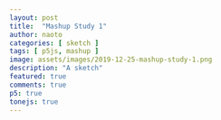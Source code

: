 ```yaml
---
layout: post
title:  "Mashup Study 1"
author: naoto
categories: [ sketch ]
tags: [ p5js, mashup ]
image: assets/images/2019-12-25-mashup-study-1.png
description: "A sketch"
featured: true
comments: true
p5: true
tonejs: true
---
```


<div id = "p5sketch">
  <!-- p5 instance will be created here -->
</div>

<script>
function midiToFreq(m) {
  let tuning = 440;
  return Math.pow(2, (m - 69) / 12) * tuning;
}

let setColorMode = 0;

class ColorScheme {
  constructor(colorString) {
    this.colors = []; {
      let cc = colorString.split("/");
      let cs = cc[cc.length - 1].split("-");
      for (let i in cs) {
        let r = parseInt("0x" + cs[i].substring(0, 2));
        let g = parseInt("0x" + cs[i].substring(2, 4));
        let b = parseInt("0x" + cs[i].substring(4, 6));
        this.colors.push({
          r: r,
          g: g,
          b: b
        });
      }
      this.offset = 0;
    }
  }
  get(i) {
    i = Math.min(this.colors.length - 1, Math.max(0, i));
    return this.colors[(i + this.offset) % this.colors.length];
  }

}

var colorSchemes = [
  new ColorScheme("https://coolors.co/5386e4-7fc29b-b5ef8a-d7f171-817e9f"),
  new ColorScheme("https://coolors.co/7fc29b-b5ef8a-5386e4-817e9f-d7f171"),
  new ColorScheme("https://coolors.co/000000-808080-ffffff-333333-aaaaaa"),
  new ColorScheme("https://coolors.co/ffffff-808080-000000-333333-aaaaaa"),
];

function setColor(parent, func, index, alpha) {
  let idx = setColorMode;
  if (alpha == undefined) alpha = 255;
  parent[func](colorSchemes[idx].get(index).r, colorSchemes[idx].get(index).g, colorSchemes[idx].get(index).b, alpha);
}

EasingFunctions = {
  // no easing, no acceleration
  linear: function(t) {
    return t
  },
  // accelerating from zero velocity
  easeInQuad: function(t) {
    return t * t
  },
  // decelerating to zero velocity
  easeOutQuad: function(t) {
    return t * (2 - t)
  },
  // acceleration until halfway, then deceleration
  easeInOutQuad: function(t) {
    return t < .5 ? 2 * t * t : -1 + (4 - 2 * t) * t
  },
  // accelerating from zero velocity 
  easeInCubic: function(t) {
    return t * t * t
  },
  // decelerating to zero velocity 
  easeOutCubic: function(t) {
    return (--t) * t * t + 1
  },
  // acceleration until halfway, then deceleration 
  easeInOutCubic: function(t) {
    return t < .5 ? 4 * t * t * t : (t - 1) * (2 * t - 2) * (2 * t - 2) + 1
  },
  // accelerating from zero velocity 
  easeInQuart: function(t) {
    return t * t * t * t
  },
  // decelerating to zero velocity 
  easeOutQuart: function(t) {
    return 1 - (--t) * t * t * t
  },
  // acceleration until halfway, then deceleration
  easeInOutQuart: function(t) {
    return t < .5 ? 8 * t * t * t * t : 1 - 8 * (--t) * t * t * t
  },
  // accelerating from zero velocity
  easeInQuint: function(t) {
    return t * t * t * t * t
  },
  // decelerating to zero velocity
  easeOutQuint: function(t) {
    return 1 + (--t) * t * t * t * t
  },
  // acceleration until halfway, then deceleration 
  easeInOutQuint: function(t) {
    return t < .5 ? 16 * t * t * t * t * t : 1 + 16 * (--t) * t * t * t * t
  }
}

const width = 400;
const height = 400;

class Drawer {
  constructor({ f, args }) {
    this.f = f;
    if (args == undefined) {
      args = {}
    }
    if (args.col == undefined) {
      args.col = { bg: Math.floor(Math.random() * 5), fg: Math.floor(Math.random() * 5) };
      if (args.col.bg == args.col.fg) args.col.fg = (args.col.fg + 1) % 5;
    }
    if (args.sides == undefined) {
      args.sides = Math.floor(Math.random() * 5);
      args.r0 = Math.random();
      args.r1 = Math.random();
    }
    this.args = args;
  }
  draw({ pg }) {
    pg.push();
    if (this.args.wipe != undefined) {
      this.args.tw = myp5.constrain((t - this.args.wipe.bangT) / this.args.wipe.bangDur, 0, 1);
      this.args.bangParam = this.args.wipe.bangParam;
    }
    this.f(pg, this.args);
    pg.pop();
  }
}

class CutGraphics {
  constructor({ p, pgF, pgB }) {
    this.p = p;
    this.pgF = pgF == undefined ? p.createGraphics(width, height) : pgF;
    this.pgB = pgB == undefined ? p.createGraphics(width, height) : pgB;

    this.bangT = 0;
    this.bangDur = 0.75;
    this.bangParam = 0;
  }

  bang({ t, next }) {
    this.foreDraw = this.backDraw;
    this.backDraw = next;
    this.bangT = t;
    this.bangParam = Math.floor(Math.random() * 4);
  }

  update() {
    let p = this.p;

    this.backDraw.draw({ pg: this.pgB });
    this.foreDraw.draw({ pg: this.pgF });
  }

  draw({ pg }) {
    let p = this.p;

    let tw = p.constrain((t - this.bangT) / this.bangDur, 0, 1);
    pg.image(this.pgB, 0, 0);
    pg.push();
    pg.imageMode(p.CENTER);
    pg.translate(width / 2, height / 2);
    pg.rotate(this.bangParam * Math.PI / 2);
    pg.translate(-EasingFunctions.easeInOutCubic(tw) * width, 0);
    pg.rotate(-this.bangParam * Math.PI / 2);
    pg.image(this.pgF, 0, 0);
    pg.pop();
  }
}

class WipeGraphics {
  constructor({ p, pgF, pgB }) {
    this.p = p;
    this.pgF = pgF == undefined ? p.createGraphics(width, height) : pgF;
    this.pgB = pgB == undefined ? p.createGraphics(width, height) : pgB;
    this.pgMask = p.createGraphics(width, height);
    this.pgbF = p.createGraphics(width, height);
    this.pgbB = p.createGraphics(width, height);

    this.bangT = 0;
    this.bangDur = 0.75;
    this.bangCycle = 0;
    this.bangParam = 0;
  }

  bang({ t, next, wipe }) {
    this.foreDraw = this.backDraw;
    this.backDraw = next;
    this.wipeDraw = wipe;
    this.bangT = t;
    this.bangCycle = (this.bangCycle + 1) % 2;
    this.bangParam = Math.floor(Math.random() * 4);
  }

  update() {
    let p = this.p;

    setColorMode = 0;
    this.backDraw.draw({ pg: this.pgB });
    this.foreDraw.draw({ pg: this.pgF });
    setColorMode = 2;
    this.wipeDraw.draw({ pg: this.pgMask });
    setColorMode = 0;

    this.pgbB.blendMode(p.BLEND);
    this.pgbB.background(0);
    this.pgbB.image(this.pgB, 0, 0);
    this.pgbB.blendMode(p.MULTIPLY);
    this.pgbB.image(this.pgMask, 0, 0);

    this.pgMask.filter(myp5.INVERT);

    this.pgbF.push();
    this.pgbF.blendMode(p.BLEND);
    this.pgbF.background(0);
    this.pgbF.image(this.pgF, 0, 0);
    this.pgbF.blendMode(p.MULTIPLY);
    this.pgbF.image(this.pgMask, 0, 0);
  }

  draw({ pg }) {
    let p = this.p;

    pg.image(this.pgbB, 0, 0);
    pg.blendMode(p.ADD);
    pg.image(this.pgbF, 0, 0);
    pg.blendMode(p.BLEND);
  }
}

class GlitchGraphics {
  constructor({ p, pgF, }) {
    this.p = p;
    this.pgF = pgF == undefined ? p.createGraphics(width, height) : pgF;
    this.buf = [];
    for (let i = 0; i < 10; i++) {
      let h = Math.random() * height / 32;
      let y = Math.random() * (height - h);
      let dx = (Math.random() - 0.5) * width / 12;
      let dy = (Math.random() - 0.5) * h;
      this.buf.push({ h, y, dx, dy });
    }
  }

  draw({ pg }) {
    let p = this.p;

    pg.image(this.pgF, 0, 0);
    for (let i = 0; i < 10; i++) {
      let { h, y, dx, dy } = this.buf[i];
      pg.image(this.pgF, dx, y + dy, width, h,
        0, y, width, h)
    }
    let h = Math.random() * height / 32;
    let y = Math.random() * (height - h);
    let dx = (Math.random() - 0.5) * width / 12;
    let dy = (Math.random() - 0.5) * h;
    this.buf.push({ h, y, dx, dy });
    this.buf.shift();
  }
}

const wipeDraws = [
  (pg, args) => { // stripes
    let { tw, bangParam } = args;
    setColor(pg, 'background', 0);
    pg.translate(pg.width / 2, pg.height / 2);
    pg.noStroke();
    setColor(pg, 'fill', 2);
    let n = bangParam;
    let r = pg.width / 1.4 / n;
    pg.rectMode(myp5.CENTER);
    for (let i = -n; i <= n; i++) {
      pg.rect(i * r, 0, myp5.lerp(0, r, EasingFunctions.easeInOutCubic(tw)), pg.height * 2);
    }
  },
  (pg, args) => { // circle expand
    let { tw, bangParam } = args;
    setColor(pg, 'background', 0);
    pg.translate(pg.width / 2, pg.height / 2);
    pg.noStroke();
    setColor(pg, 'fill', 2);
    let n = bangParam;
    let r = myp5.lerp(0, pg.width * 1.42, EasingFunctions.easeInOutCubic(tw)) / (n * 2 + 1) * 2;
    for (let i = -n; i <= n; i++) {
      for (let j = -n; j <= n; j++) {
        pg.ellipse(pg.width / 2 / n * j, pg.width / 2 / n * i, r);
      }
    }
  },
  (pg, args) => { // shape expand
    let { tw, bangParam } = args;
    setColor(pg, 'background', 0);
    pg.translate(pg.width / 2, pg.height / 2);
    pg.noStroke();
    setColor(pg, 'fill', 2);
    let n = bangParam + 3;
    let r = myp5.lerp(0, pg.width * 1.42, EasingFunctions.easeInOutCubic(tw));
    pg.beginShape();
    for (let i = 0; i <= n; i++) {
      let theta = i / n * Math.PI * 2 - Math.PI / 2;
      let x = r * Math.cos(theta);
      let y = r * Math.sin(theta);
      pg.vertex(x, y);
    }
    pg.endShape(myp5.CLOSE);
  },
  (pg, args) => { // clock wipe
    let { tw, bangParam } = args;
    setColor(pg, 'background', 0);
    pg.translate(pg.width / 2, pg.height / 2);
    pg.noStroke();
    setColor(pg, 'fill', 2);
    let rate = EasingFunctions.easeInOutCubic(tw);
    let n = 128;
    let r = pg.width;
    pg.beginShape();
    pg.vertex(0, 0);
    let sign = bangParam % 2 == 0 ? -1 : 1;
    for (let i = 0; i <= n; i++) {
      let theta = sign * i / n * Math.PI * 2 * rate - Math.PI / 2;
      let x = r * Math.cos(theta);
      let y = r * Math.sin(theta);
      pg.vertex(x, y);
    }
    pg.vertex(0, 0);
    pg.endShape();
  },
  (pg, args) => { // horizontal box push
    let w = args.wipe;
    const tw = myp5.constrain((t - w.bangT) / w.bangDur, 0, 1);
    setColor(pg, 'background', 0);
    pg.noStroke();
    setColor(pg, 'fill', 2);
    pg.translate(pg.width / 2, pg.height / 2);
    pg.rotate(w.bangParam / 2 * Math.PI);
    pg.translate(-pg.width / 2, -pg.height / 2);
    let r = myp5.lerp(0, pg.width, EasingFunctions.easeInOutCubic(tw));
    pg.rect(0, 0, r, pg.height);
  },
];

WotC = {
  circleCnt: 0, vertexCnt: 0,
  MAX_CIRCLE_CNT: 500,
  MIN_CIRCLE_CNT: 100,
  MAX_VERTEX_CNT: 30,
  MIN_VERTEX_CNT: 3,

  getCenterByTheta: (theta, time, scale) => {
    let p = myp5;
    let direction = p.createVector(Math.cos(theta), Math.sin(theta));
    let distance = 0.6 + 0.2 * Math.cos(theta * 6.0 + Math.cos(theta * 8.0 + time));
    let circleCenter = direction.mult(distance * scale);
    return circleCenter;
  },

  getSizeByTheta: (theta, time, scale) => {
    let offset = 0.2 + 0.12 * Math.cos(theta * 9.0 - time * 2.0);
    let circleSize = scale * offset;
    return circleSize;
  },

  getColorByTheta: (theta, time) => {
    let p = myp5;
    let th = 8.0 * theta + time * 2.0;
    let r = 0.6 + 0.4 * Math.cos(th),
      g = 0.6 + 0.4 * Math.cos(th - Math.PI / 3),
      b = 0.6 + 0.4 * Math.cos(th - Math.PI * 2.0 / 3.0),
      alpha = p.map(WotC.circleCnt, WotC.MIN_CIRCLE_CNT, WotC.MAX_CIRCLE_CNT, 150, 100);
    return p.color(r * 255, g * 255, b * 255, alpha);
  }
}

PF = {
  circle: 200,
  rot: 0,
  col: 0,
  freq: 0.000005,
  cont: 0,
  r: 0
}


Blobs = {
  handle_len_rate: 3,
  maxDistance: 200,
  circlePaths: [],
  connections: [],

  setup: () => {
    //generate circles
    for (var i = 0; i < 10; i++) {
      Blobs.circlePaths.push({
        position: myp5.createVector(myp5.random(width), myp5.random(height)),
        radius: i == 0 ? 120 : myp5.random(100, 120),
        vel: myp5.createVector(myp5.random(-2, 2), myp5.random(-2, 2))
      });
    }
    Blobs.circlePaths[0].radius = 250*0.4;
  },

  metaball: (ball1, ball2, v, handle_len_rate, maxDistance) => {
    var radius1 = ball1.radius / 2;
    var radius2 = ball2.radius / 2;
    var center1 = ball1.position;
    var center2 = ball2.position;
    var d = center1.dist(center2);
    var u1 = 0;
    var u2 = 0;
    if (d > maxDistance || d <= Math.abs(radius1 - radius2)) {
      return;
    } else if (d < radius1 + radius2) {
      // case circles are overlapping
      u1 = Math.acos((radius1 * radius1 + d * d - radius2 * radius2) / (2 * radius1 * d));
      u2 = Math.acos((radius2 * radius2 + d * d - radius1 * radius1) / (2 * radius2 * d));
    }
    var angle1 = Math.atan2(center2.y - center1.y, center2.x - center1.x);
    var angle2 = Math.acos((radius1 - radius2) / d);
    var angle1a = angle1 + u1 + (angle2 - u1) * v;
    var angle1b = angle1 - u1 - (angle2 - u1) * v;
    var angle2a = angle1 + Math.PI - u2 - (Math.PI - u2 - angle2) * v;
    var angle2b = angle1 - Math.PI + u2 + (Math.PI - u2 - angle2) * v;
    var p1a = p5.Vector.add(center1, p5.Vector.fromAngle(angle1a, radius1));
    var p1b = p5.Vector.add(center1, p5.Vector.fromAngle(angle1b, radius1));
    var p2a = p5.Vector.add(center2, p5.Vector.fromAngle(angle2a, radius2));
    var p2b = p5.Vector.add(center2, p5.Vector.fromAngle(angle2b, radius2));
    // define handle length by the distance between
    // both ends of the curve to draw
    var d2 = Math.min(v * handle_len_rate, myp5.dist(p1a.x, p1a.y, p2a.x, p2a.y) / (radius1 + radius2));
    // case circles are overlapping:
    d2 *= Math.min(1, d * 2 / (radius1 + radius2));
    radius1 *= d2;
    radius2 *= d2;
    var path = {
      segments: [p1a, p2a, p2b, p1b],
      handles: [
        p5.Vector.fromAngle(angle1a - Math.PI/2, radius1),
        p5.Vector.fromAngle(angle2a + Math.PI/2, radius2),
        p5.Vector.fromAngle(angle2b - Math.PI/2, radius2),
        p5.Vector.fromAngle(angle1b + Math.PI/2, radius1)
      ]
    };
    return path;
  }
}

const solidDraws = [
  (pg, args) => {
    // Waltz of the Circles by MiniPear
    // https://www.openprocessing.org/sketch/748916
    let { r0, r1 } = args;
    let p = myp5;
    pg.push();
    pg.background(0);
    pg.translate(pg.width / 2, pg.height / 2);

    WotC.circleCnt = p.int(p.map(r0, 0, 1, WotC.MAX_CIRCLE_CNT, WotC.MIN_CIRCLE_CNT));
    WotC.vertexCnt = p.int(p.map(r1, 0, 1, WotC.MAX_VERTEX_CNT, WotC.MIN_VERTEX_CNT));

    for (let ci = 0; ci < WotC.circleCnt; ci++) {
      let time = p.frameCount / 20;
      let thetaC = p.map(ci, 0, WotC.circleCnt, 0, p.TAU);
      let scale = pg.width / 7 * 3;

      let circleCenter = WotC.getCenterByTheta(thetaC, time, scale);
      let circleSize = WotC.getSizeByTheta(thetaC, time, scale);
      let c = WotC.getColorByTheta(thetaC, time);

      pg.stroke(c);
      pg.noFill();
      if (WotC.vertexCnt > 20) {
        pg.ellipse(circleCenter.x, circleCenter.y, circleSize * 2);
      } else {
        pg.beginShape();
        for (let vi = 0; vi < WotC.vertexCnt; vi++) {
          let thetaV = p.map(vi, 0, WotC.vertexCnt, 0, p.TAU);
          let x = circleCenter.x + Math.cos(thetaV) * circleSize;
          let y = circleCenter.y + Math.sin(thetaV) * circleSize;
          pg.vertex(x, y);
        }
        pg.endShape(p.CLOSE);
      }
    }
    pg.pop();
  },
  (pg, args) => {
    // particleFlow by yasai
    // https://www.openprocessing.org/sketch/422446
    let p = myp5;
    pg.background(0);
    pg.translate(width / 2, height / 2);
    pg.rotate(p.radians(PF.rot));

    pg.ellipseMode(p.RADIUS);
    for (let i = 0; i < 500; i++) {
      PF.circle = width / 3 + width / 6 * 0.5 * Math.sin(p.millis() * PF.freq * i);
      PF.col = p.map(PF.circle, 150, 250, 255, 60);
      PF.r = p.map(PF.circle, 150 / 600 * width, 250 / 600 * width, 5, 2) / 600 * width;
      pg.fill(PF.col, 0, 74);
      pg.noStroke();
      pg.ellipse(PF.circle * Math.cos(i), PF.circle * Math.sin(i), PF.r, PF.r);
      PF.rot = PF.rot + 0.00005;
    }
  },
  (pg, args) => {
    // My Sketch by Mara@website.com
    // https://www.openprocessing.org/sketch/757327
    let p = myp5;
    pg.background(0);
    pg.fill(255);
    pg.noStroke();

    if (Blobs.circlePaths.length == 0) {
      Blobs.setup();
    }
    //draw circles
    Blobs.circlePaths.forEach((circle, index) => {
      with (circle) {
        if (index == 0 && false) {
          position.x = p.mouseX;
          position.y = p.mouseY;
        } else {
          position.add(vel);
          if (position.x > width) position.x = position.x - width;
          else if (position.x < 0) position.x = width - position.x;
          if (position.y > height) position.y = position.y - height;
          else if (position.y < 0) position.y = height - position.y;
        }
        pg.ellipse(position.x, position.y, radius, radius)
      }
    })

    //generate connections
    Blobs.connections.length = 0;
    for (var i = 0, l = Blobs.circlePaths.length; i < l; i++) {
      for (var j = i - 1; j >= 0; j--) {
        var path = Blobs.metaball(Blobs.circlePaths[i], Blobs.circlePaths[j], 0.5, Blobs.handle_len_rate, Blobs.maxDistance);
        if (path) {
          Blobs.connections.push(path);
        }
      }
    }

    //draw connections
    Blobs.connections.forEach(path => {
      pg.beginShape();
      for (var j = 0; j < 4; j++) {
        if (j == 0) pg.vertex(path.segments[j].x, path.segments[j].y);
        else if (j % 2 != 0) {
          pg.vertex(path.segments[(j + 1) % 4].x, path.segments[(j + 1) % 4].y);
        }
        if (j % 2 != 0) continue;
        pg.bezierVertex(
          path.segments[j].x + path.handles[j].x, path.segments[j].y + path.handles[j].y,
          path.segments[(j + 1) % 4].x + path.handles[(j + 1) % 4].x, path.segments[(j + 1) % 4].y + path.handles[(j + 1) % 4].y,
          path.segments[(j + 1) % 4].x, path.segments[(j + 1) % 4].y
        );
      }
      pg.endShape();
    })
  }
  // (pg, args) => {
  //   let { col, sides } = args;
  //   setColor(pg, 'background', col.bg);
  //   setColor(pg, 'fill', col.fg);
  //   pg.noStroke();
  //   let n = sides + 1;
  //   let r = pg.width / n / 4;
  //   pg.translate(pg.width / 2, pg.height / 2);
  //   for (let i = -n; i <= n; i++) {
  //     for (let j = -n; j <= n; j++) {
  //       pg.push();
  //       pg.translate(pg.width / 2 / n * j, pg.width / 2 / n * i);
  //       pg.ellipse(0, 0, r, r);
  //       pg.pop();
  //     }
  //   }
  // },
  // (pg, args) => {
  //   let { col, sides } = args;
  //   let n = sides + 1;
  //   let r = pg.width / n / 4 * Math.sqrt(2);

  //   if ((t + 1) % 4 < 2) {
  //     setColor(pg, 'background', col.bg);
  //     setColor(pg, 'fill', col.fg);
  //   }
  //   else {
  //     setColor(pg, 'background', col.fg);
  //     setColor(pg, 'fill', col.bg);
  //     pg.translate(pg.width / 2 / n * 0.5, pg.width / 2 / n * 0.5);
  //   }
  //   pg.noStroke();
  //   pg.rectMode(myp5.CENTER);
  //   pg.translate(pg.width / 2, pg.height / 2);
  //   for (let i = -n; i <= n; i++) {
  //     for (let j = -n; j <= n; j++) {
  //       pg.push();
  //       pg.translate(pg.width / 2 / n * j, pg.width / 2 / n * i);
  //       pg.rotate((EasingFunctions.easeInOutQuint(t % 1) + Math.floor(t)) / 4 * Math.PI);
  //       pg.rect(0, 0, r, r);
  //       pg.pop();
  //     }
  //   }
  // },
];

let t = 0;

const s = (p) => {
  const synths = {};

  let freq = 440;
  let pointer = 0;
  let codeInput;
  let tokens = [];

  let isPlaying = false;
  let prevChar = '';

  let codeBase = '<<<<<40f<<mmmm><====>>86~';
  let pastCommands = [];

  let wipe0, cut0;
  let glitch0;
  let turn;

  p.setup = () => {
    p.createCanvas(400, 400);
    p.frameRate(30);

    wipe0 = new WipeGraphics({ p });
    wipe0.foreDraw = new Drawer({ f: solidDraws[0] });
    wipe0.backDraw = new Drawer({ f: solidDraws[1] });
    wipe0.wipeDraw = new Drawer({ f: solidDraws[2], args: { wipe: wipe0 } });

    cut0 = new CutGraphics({ p });
    cut0.foreDraw = new Drawer({ f: solidDraws[2] });
    cut0.backDraw = new Drawer({ f: solidDraws[1] });

    turn = wipe0;

    glitch0 = new GlitchGraphics({ p });

    synths['~'] = new Tone.Synth({
      oscillator: { type: 'triangle' }
    }).toMaster();
    synths['a'] = new Tone.AMSynth().toMaster();
    synths['f'] = new Tone.FMSynth().toMaster();
    synths['N'] = new Tone.Synth({
      oscillator: { type: 'sawtooth' }
    }).toMaster();
    synths['^'] = new Tone.Synth({
      oscillator: { type: 'triangle' }
    }).toMaster();
    synths['['] = new Tone.Synth({
      oscillator: { type: 'square' }
    }).toMaster();
    synths['p'] = new Tone.PluckSynth().toMaster();
    synths['m'] = new Tone.MetalSynth().toMaster();
    synths['n'] = new Tone.NoiseSynth().toMaster();

    // codeInput = p.createInput(codeBase);
    // codeInput.size(p.width);

    // codeInput.elt.onkeyup = runButtonClicked;
  }

  p.mouseClicked = () => {
    // runButtonClicked();
  }

  let node;
  let lastNode;
  let curSynth;
  let curPattern = 0;

  p.draw = () => {
    t = p.millis() * 0.001;

    if (isPlaying) {
      if (pointer < tokens.length) {
        lastNode = node;
        node = tokens[pointer];
        execute(node);
        if (node == '~') {
          curPattern = (curPattern + 1) % wipeDraws.length;
          turn = p.random([wipe0, cut0]);
          next = new Drawer({ f: p.random(solidDraws) })
          wipe0.bang({
            t, next,
            wipe: new Drawer({
              f: wipeDraws[curPattern],
              args: { wipe: wipe0 }
            })
          });
          cut0.bang({
            t, next
          });
        }
      } else {
        isPlaying = false;
      }
    } else {
      for (const key in synths) {
        synths[key].triggerRelease();
      }
      prevChar = '';
    }

    if (!isNaN(node)) {
      pastCommands.push(freq);
    } else {
      pastCommands.push(node);
    }
    if (pastCommands.length > 15 * 15) pastCommands.shift();
    pointer++;

    turn.update();
    if (curSynth == 'n' || curSynth == 'm') {
      turn.draw({ pg: glitch0.pgF });
      glitch0.draw({ pg: p });
    }
    else {
      turn.draw({ pg: p });
    }
  }

  let runButtonClicked = () => {
    isPlaying = true;

    let code = codeInput.value();
    let unbalancedBrackets = (code.split("<").length - 1) - (code.split(">").length - 1);
    if (unbalancedBrackets > 0) {
      code += '>'.repeat(unbalancedBrackets);
    }
    code = unpack(code);

    while (code.indexOf('<') > -1) {
      code = unpack(code);
    }

    let lex = code.match(/(\D+)|[+-]?(\d*[.])?\d+/gi);
    parse(lex);
  }

  let unpack = (code, index) => {
    let pointer = 0;
    let result = '';
    let start = 0;
    let end = 0;
    let stack = 0;

    let peek = () => {
      return code[pointer];
    }

    let consume = () => {
      pointer++;
    }

    while (pointer < code.length) {
      let t = peek();
      if (t === "<") {
        if (stack == 0) {
          start = pointer;
        }
        stack++;
      } else if (t === ">") {
        end = pointer;
        stack--;
        if (stack == 0) {
          result += code.slice(start + 1, end).repeat(2);
        }
      } else {
        if (stack == 0) {
          result += t;
        }
      }
      consume();
    }

    return result;
  }


  let parse = (l) => {
    pointer = 0;
    tokens = [];
    if (l) {
      for (let i = 0; i < l.length; i++) {
        if (isNaN(l[i])) {
          let chars = l[i].split('');
          for (let j = 0; j < chars.length; j++) {
            tokens.push(chars[j]);
          }
        } else {
          tokens.push(l[i]);
        }
      }
    }
  }

  let execute = (t) => {
    if (t != prevChar) {
      if (isNaN(t)) {
        switch (t) {
          case '~':
          case 'a':
          case 'f':
          case 'N':
          case '^':
          case '[':
          case 'p':
          case 'm':
            curSynth = t;
            if (t == 'm') {
              synths[t].triggerAttack();
            } else {
              synths[t].triggerAttack(midiToFreq(freq));
            }
            for (const key in synths) {
              if (key != t) {
                synths[key].triggerRelease();
              }
            }
            break;
          case '=':
            curSynth = '';
            for (const key in synths) {
              synths[key].triggerRelease();
            }
            break;
          case '+':
          case '-':
          case '*':
          case '/':
          case '<':
          case '>':
            break;
          default:
            curSynth = 'n';
            synths.n.triggerAttack();
        }
      } else {
        if (prevChar == "+") {
          freq += parseFloat(t);
        } else if (prevChar == "-") {
          freq -= parseFloat(t);
        } else if (prevChar == "*") {
          freq *= parseFloat(t);
        } else if (prevChar == "/") {
          freq /= parseFloat(t);
        } else {
          freq = parseFloat(t);
        }

        // if (freq == 0) freq = p.random(110);

        let f = midiToFreq(freq);
        if (isNaN(f) == false && f < 1e5) {
          for (const key in synths) {
            if (key != 'n' && key != 'p') {
              synths[key].frequency.setValueAtTime(f);
            }
          }
        }
      }
    }
    prevChar = t;
  }
}

let myp5 = new p5(s, document.getElementById('p5sketch'));
</script>